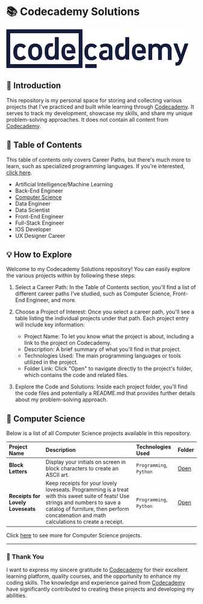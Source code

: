 # 📚 Codecademy Solutions

![alt text](image.png)

## 📗 Introduction

This repository is my personal space for storing and collecting various projects that I've practiced and built while learning through [Codecademy](http://www.codecademy.com/). It serves to track my development, showcase my skills, and share my unique problem-solving approaches. It does not contain all content from [Codecademy](http://www.codecademy.com/).

## 📖 Table of Contents

This table of contents only covers Career Paths, but there's much more to learn, such as specialized programming languages. If you're interested, [click here](http://www.codecademy.com/).


- Artificial Intelligence/Machine Learning
- Back-End Engineer
- [Computer Science](#-computer-science)
- Data Engineer
- Data Scientist
- Front-End Engineer
- Full-Stack Engineer
- IOS Developer
- UX Designer Career

## 💡 How to Explore

Welcome to my Codecademy Solutions repository! You can easily explore the various projects within by following these steps:

1. Select a Career Path: In the Table of Contents section, you'll find a list of different career paths I've studied, such as Computer Science, Front-End Engineer, and more.
   
2. Choose a Project of Interest: Once you select a career path, you'll see a table listing the individual projects under that path. Each project entry will include key information:
   - Project Name: To let you know what the project is about, including a link to the project on Codecademy.
   - Description: A brief summary of what you'll find in that project.
   - Technologies Used: The main programming languages or tools utilized in the project.
   - Folder Link: Click "Open" to navigate directly to the project's folder, which contains the code and related files.

3. Explore the Code and Solutions: Inside each project folder, you'll find the code files and potentially a README.md that provides further details about my problem-solving approach. 

## 📂 Computer Science

Below is a list of all Computer Science projects available in this repository.


| Project Name | Description| Technologies Used | Folder |
| :------------------------- | :------------------------------------ | :---------------------------------- | :---------------------- |
| **Block Letters** | Display your initials on screen in block characters to create an ASCII art. | `Programming`, `Python` | [Open](./computer_science/01-block-letters/) |
| **Receipts for Lovely Loveseats** | Keep receipts for your lovely loveseats. Programming is a treat with this sweet suite of feats! Use strings and numbers to save a catalog of furniture, then perform concatenation and math calculations to create a receipt. | `Programming`, `Python` | [Open](./computer_science/02-receipts-for-lovely-loveseats/) |

Click [here](./computer_science/) to see more for Computer Science projects.

---

### 🙏 Thank You
I want to express my sincere gratitude to [Codecademy](http://www.codecademy.com/) for their excellent learning platform, quality courses, and the opportunity to enhance my coding skills. The knowledge and experience gained from [Codecademy](http://www.codecademy.com/) have significantly contributed to creating these projects and developing my abilities.